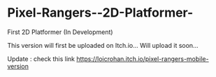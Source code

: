 # Pixel-Rangers--2D-Platformer-
 First 2D Platformer (In Development)

 This version will first be uploaded on Itch.io... Will upload it soon...

Update : check this link https://loicrohan.itch.io/pixel-rangers-mobile-version
